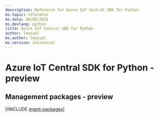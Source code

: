 ```yaml
---
description: Reference for Azure IoT Central SDK for Python
ms.topic: reference
ms.data: 08/08/2022
ms.devlang: python
title: Azure IoT Central SDK for Python
author: lmazuel
ms.author: lmazuel
ms.service: iotcentral
---
```

# Azure IoT Central SDK for Python - preview

## Management packages - preview
[!INCLUDE [mgmt-packages](iot-central-mgmt-index.md)]